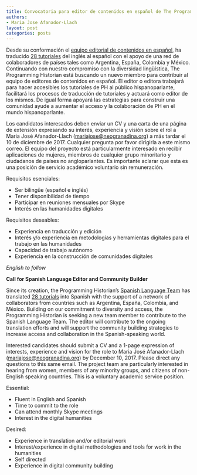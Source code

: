 ```yaml
---
title: Convocatoria para editor de contenidos en español de The Programming Historian 
authors:
- Maria Jose Afanador-Llach
layout: post
categories: posts
---
```


Desde su conformación el [equipo editorial de contenidos en español](https://programminghistorian.org/posts/announcing-new-team-spanish-language-editors), ha traducido [28 tutoriales](https://programminghistorian.org/es/lecciones/) del inglés al español con el apoyo de una red de colaboradores de países tales como Argentina, España, Colombia y México. Continuando con nuestro compromiso con la diversidad lingüística, The Programming Historian está buscando un nuevo miembro para contribuir al equipo de editores de contenidos en español. El editor o editora trabajará para hacer accesibles los tutoriales de PH al público hispanoparlante, facilitará los procesos de traducción de tutoriales y actuará como editor de los mismos. De igual forma apoyará las estrategias para construir una comunidad ayude a aumentar el acceso y la colaboración de PH en el mundo hispanoparlante. 

Los candidatos interesados deben enviar un CV y una carta de una página de extensión expresando su interés, experiencia y visión sobre el rol a Maria José Afanador-Llach (mariajose@neogranadina.org) a más tardar el 10 de diciembre de 2017. Cualquier pregunta por favor dirigirla a este mismo correo. El equipo del proyecto está particularmente interesado en recibir aplicaciones de mujeres, miembros de cualquier grupo minoritario y ciudadanos de países no angloparlantes. Es importante aclarar que esta es una posición de servicio académico voluntario sin remuneración.    

Requisitos esenciales:
* Ser bilingüe (español e inglés)
* Tener disponibilidad de tiempo
* Participar en reuniones mensuales por Skype
* Interés en las humanidades digitales

Requisitos deseables: 
* Experiencia en traducción y edición
* Interés y/o experiencia en metodologías y herramientas digitales para el trabajo en las humanidades
* Capacidad de trabajo autónomo
* Experiencia en la construcción de comunidades digitales 


*English to follow* 

**Call for Spanish Language Editor and Community Builder** 

Since its creation, the Programming Historian’s [Spanish Language Team](https://programminghistorian.org/posts/announcing-new-team-spanish-language-editors) has translated [28 tutorials](https://programminghistorian.org/lessons/) into Spanish with the support of a network of collaborators from countries such as Argentina, España, Colombia, and México. Building on our commitment to diversity and access, the Programming Historian is seeking a new team member to contribute to the Spanish Language Team. The editor will contribute to the ongoing translation efforts and will support the community building strategies to increase access and collaboration in the Spanish-speaking world. 

Interested candidates should submit a CV and a 1-page expression of interests, experience and vision for the role to Maria José Afanador-Llach (mariajose@neogranadina.org) by December 10, 2017. Please direct any questions to this same email. The project team are particularly interested in hearing from women, members of any minority groups, and citizens of non-English speaking countries. This is a voluntary academic service position.

Essential: 
* Fluent in English and Spanish
* Time to commit to the role
* Can attend monthly Skype meetings
* Interest in the digital humanities

Desired:
* Experience in translation and/or editorial work
* Interest/experience in digital methodologies and tools for work in the humanities
* Self directed
* Experience in digital community building

